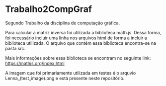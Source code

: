 # Trabalho2CompGraf
Segundo Trabalho da disciplina de computação gráfica.

Para calcular a matriz inversa foi utilizada a biblioteca math.js. Dessa forma, foi necessário incluir uma linha nos arquivos html de forma a incluir a biblioteca utilizada. O 
arquivo que contém essa biblioteca encontra-se na pasta src.

Mais informações sobre essa biblioteca se encontram no seguinte link:
https://mathjs.org/index.html

A imagem que foi primariamente utilizada em testes é o arquvio Lenna_(test_image).png e está presente neste repositório.

